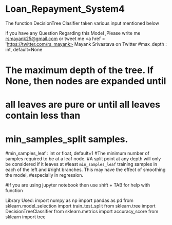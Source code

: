 # Loan_Repayment_System4
The function DecisionTree Clasifier taken various input mentioned below

if you have any Question Regarding this Model ,Please write me rsmayank25@gmail.com or tweet me <a href = 'https://twitter.com/rs_mayank> Mayank Srivastava on Twitter </a>
#max_depth : int, default=None
 #   The maximum depth of the tree. If None, then nodes are expanded until
  #  all leaves are pure or until all leaves contain less than
   # min_samples_split samples.
#min_samples_leaf : int or float, default=1
    #The minimum number of samples required to be at a leaf node.
    #A split point at any depth will only be considered if it leaves at
    #least ``min_samples_leaf`` training samples in each of the left and
    #right branches.  This may have the effect of smoothing the model,
    #especially in regression.
    
#If you are using jupyter notebook then use shift + TAB for help with function

Library Used:
import numpy as np
import pandas as pd
from sklearn.model_selection import train_test_split
from sklearn.tree import DecisionTreeClassifier
from sklearn.metrics import accuracy_score
from sklearn import tree
